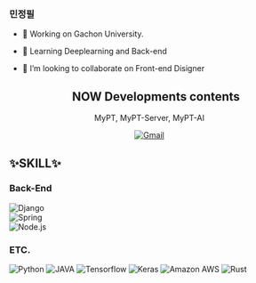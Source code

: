### 민정필
- 🔭 Working on Gachon University.
- 🌱 Learning Deeplearning <Keras> and Back-end <Django>
- 👯 I’m looking to collaborate on Front-end Disigner

  <h2 align="center">NOW Developments contents</h2>

<p align="center">MyPT, MyPT-Server, MyPT-AI</p>

<p align="center">
	<a href="mailto:feelwjd@gmail.com"><img src="https://img.shields.io/badge/Gmail-%23D14836?style=flat-square&logo=Gmail&logoColor=white" alt="Gmail"/></a>
</p>

## ✨SKILL✨
 
### **Back-End**

![Django](https://img.shields.io/badge/Django-%23092E20?style=flat-square&logo=Django&logoColor=white)  
![Spring](https://img.shields.io/badge/Spring-6DB33F?style=flat-square&logo=Spring&logoColor=white)  
![Node.js](https://img.shields.io/badge/Node.js-339933?style=flat-square&logo=Node.js&logoColor=white)  
 
### **ETC.**

![Python](https://img.shields.io/badge/Python-%233776AB?style=flat-square&logo=Python&logoColor=white)
![JAVA](https://img.shields.io/badge/Java-007396?style=flat-square&logo=Java&logoColor=white)
![Tensorflow](https://img.shields.io/badge/Tensorflow-FF6F00?style=flat-square&logo=Tensorflow&logoColor=white)
![Keras](https://img.shields.io/badge/Keras-D00000?style=flat-square&logo=Keras&logoColor=white)
![Amazon AWS](https://img.shields.io/badge/Amazon_AWS-232F3E?style=flat-square&logo=amazon-aws&logoColor=white)
![Rust](https://img.shields.io/badge/Rust-000000?style=flat-square&logo=Rust&logoColor=white)
